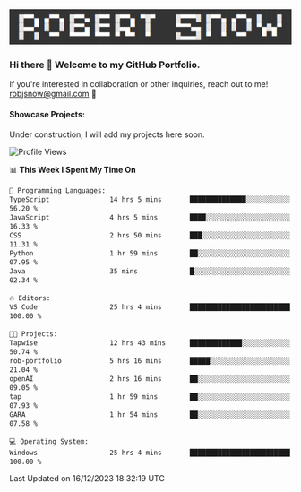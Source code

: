 <img alt="myname" src="assets/name.png" />

### Hi there 👋 Welcome to my GitHub Portfolio.
If you're interested in collaboration or other inquiries, reach out to me!  robjsnow@gmail.com  :briefcase:

#### Showcase Projects:

Under construction, I will add my projects here soon.

<!--START_SECTION:waka-->
![Profile Views](http://img.shields.io/badge/Profile%20Views-46-blue)

📊 **This Week I Spent My Time On** 

```text
💬 Programming Languages: 
TypeScript               14 hrs 5 mins       ██████████████░░░░░░░░░░░   56.20 % 
JavaScript               4 hrs 5 mins        ████░░░░░░░░░░░░░░░░░░░░░   16.33 % 
CSS                      2 hrs 50 mins       ███░░░░░░░░░░░░░░░░░░░░░░   11.31 % 
Python                   1 hr 59 mins        ██░░░░░░░░░░░░░░░░░░░░░░░   07.95 % 
Java                     35 mins             █░░░░░░░░░░░░░░░░░░░░░░░░   02.34 % 

🔥 Editors: 
VS Code                  25 hrs 4 mins       █████████████████████████   100.00 % 

🐱‍💻 Projects: 
Tapwise                  12 hrs 43 mins      █████████████░░░░░░░░░░░░   50.74 % 
rob-portfolio            5 hrs 16 mins       █████░░░░░░░░░░░░░░░░░░░░   21.04 % 
openAI                   2 hrs 16 mins       ██░░░░░░░░░░░░░░░░░░░░░░░   09.05 % 
tap                      1 hr 59 mins        ██░░░░░░░░░░░░░░░░░░░░░░░   07.93 % 
GARA                     1 hr 54 mins        ██░░░░░░░░░░░░░░░░░░░░░░░   07.58 % 

💻 Operating System: 
Windows                  25 hrs 4 mins       █████████████████████████   100.00 % 
```


 Last Updated on 16/12/2023 18:32:19 UTC
<!--END_SECTION:waka-->

<!--
**robjsnow/robjsnow** is a ✨ _special_ ✨ repository because its `README.md` (this file) appears on your GitHub profile.

Here are some ideas to get you started:

- 🔭 I’m currently working on ...
- 🌱 I’m currently learning ...
- 👯 I’m looking to collaborate on ...
- 🤔 I’m looking for help with ...
- 💬 Ask me about ...
- 📫 How to reach me: ...
- 😄 Pronouns: ...
- ⚡ Fun fact: ...
-->
